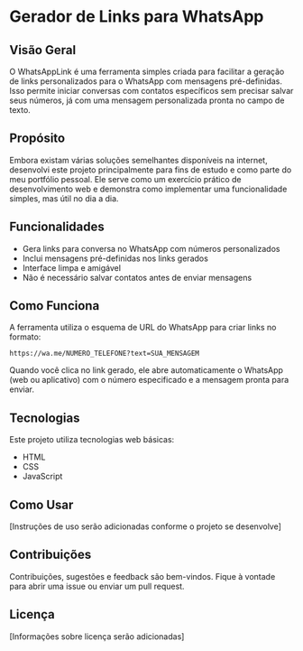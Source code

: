 # Gerador de Links para WhatsApp

## Visão Geral
O WhatsAppLink é uma ferramenta simples criada para facilitar a geração de links personalizados para o WhatsApp com mensagens pré-definidas. Isso permite iniciar conversas com contatos específicos sem precisar salvar seus números, já com uma mensagem personalizada pronta no campo de texto.

## Propósito
Embora existam várias soluções semelhantes disponíveis na internet, desenvolvi este projeto principalmente para fins de estudo e como parte do meu portfólio pessoal. Ele serve como um exercício prático de desenvolvimento web e demonstra como implementar uma funcionalidade simples, mas útil no dia a dia.

## Funcionalidades
- Gera links para conversa no WhatsApp com números personalizados
- Inclui mensagens pré-definidas nos links gerados
- Interface limpa e amigável
- Não é necessário salvar contatos antes de enviar mensagens

## Como Funciona
A ferramenta utiliza o esquema de URL do WhatsApp para criar links no formato:
```
https://wa.me/NUMERO_TELEFONE?text=SUA_MENSAGEM
```

Quando você clica no link gerado, ele abre automaticamente o WhatsApp (web ou aplicativo) com o número especificado e a mensagem pronta para enviar.

## Tecnologias
Este projeto utiliza tecnologias web básicas:
- HTML
- CSS
- JavaScript

## Como Usar
[Instruções de uso serão adicionadas conforme o projeto se desenvolve]

## Contribuições
Contribuições, sugestões e feedback são bem-vindos. Fique à vontade para abrir uma issue ou enviar um pull request.

## Licença
[Informações sobre licença serão adicionadas]